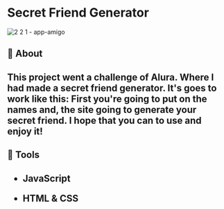 <h1> Secret Friend Generator </h1>

![2 2 1 - app-amigo](https://github.com/user-attachments/assets/c0937a86-093d-44bb-a084-0a5fad8f747a)

<h2>🚨 About<h2>
<p> This project went a challenge of Alura. Where I had made a secret friend generator. It's goes to work like this: First you're going to put on the names
and, the site going to generate your secret friend. I hope that you can to use and enjoy it!</p>

<h2> 🔨 Tools <h2>
  
- JavaScript
  
- HTML & CSS

  
